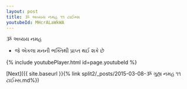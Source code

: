 ```yaml
---
layout: post
title: ૐ અવ્યય નમહ ૧૧ ટાઈમ્સ
youtubeId: MHcrALaWkWA
---
```

 
 
 ૐ અવ્યય નમહ  
 
 -  જે એકલા મનની ભક્તિથી પ્રાપ્ત થઈ શકે છે 
 
  
 
  
 
 
 
 
 
 


{% include youtubePlayer.html id=page.youtubeId %}
 
[Next]({{ site.baseurl }}{% link  split2/_posts/2015-03-08-ૐ ગુહ્ય નમહ ૧૧ ટાઈમ્સ.md%})
 
